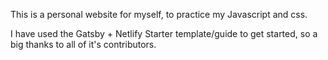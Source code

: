 This is a personal website for myself, to practice my Javascript and css.

I have used the Gatsby + Netlify Starter template/guide to get started, so a big thanks to all of it's contributors.
